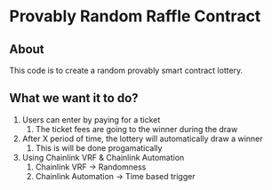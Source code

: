 # Provably Random Raffle Contract

## About

This code is to create a random provably smart contract lottery.

## What we want it to do?

1. Users can enter by paying for a ticket
    1. The ticket fees are going to the winner during the draw
2.  After X period of time, the lottery will automatically draw a winner
    1. This is will be done progamatically
3. Using Chainlink VRF & Chainlink Automation
    1. Chainlink VRF -> Randomness
    2. Chainlink Automation -> Time based trigger